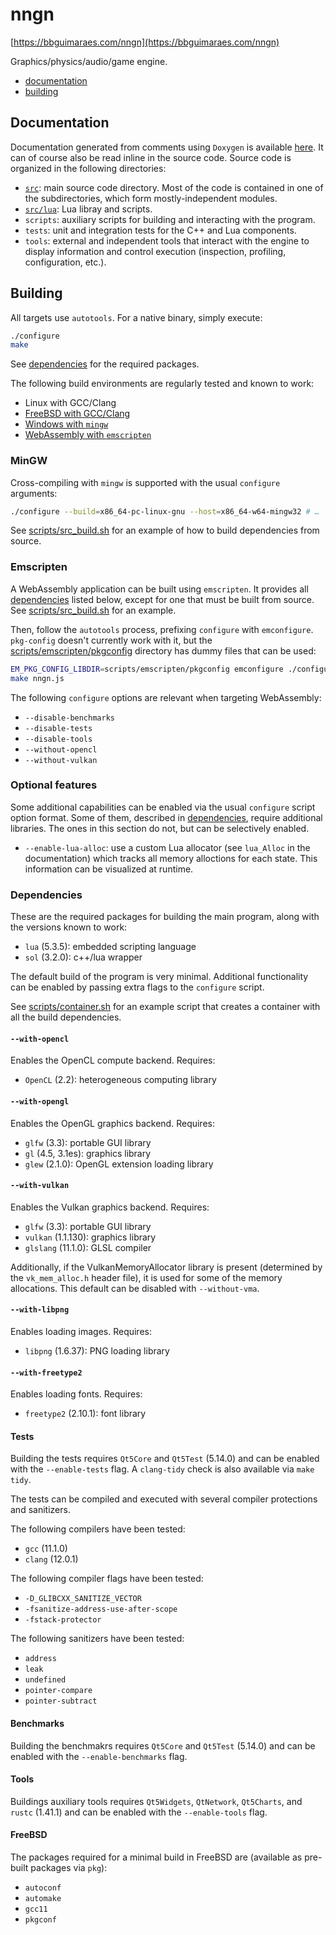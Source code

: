 nngn
====

[https://bbguimaraes.com/nngn](https://bbguimaraes.com/nngn)

Graphics/physics/audio/game engine.

- [documentation](https://bbguimaraes.com/nngn/docs)
- [building](#building)

Documentation
-------------

Documentation generated from comments using `Doxygen` is available
[here](https://bbguimaraes.com/nngn/docs).  It can of course also be read inline
in the source code.  Source code is organized in the following directories:

- [`src`](https://bbguimaraes.com/nngn/docs/dir_68267d1309a1af8e8297ef4c3efbcdba.html):
  main source code directory.  Most of the code is contained in one of the
  subdirectories, which form mostly-independent modules.
- [`src/lua`](https://bbguimaraes.com/nngn/docs/dir_eb2a6c909ccee19b40dc174b15a80916.html):
  Lua libray and scripts.
- `scripts`: auxiliary scripts for building and interacting with the program.
- `tests`: unit and integration tests for the C++ and Lua components.
- `tools`: external and independent tools that interact with the engine to
  display information and control execution (inspection, profiling,
  configuration, etc.).

Building
--------

All targets use `autotools`.  For a native binary, simply execute:

```sh
./configure
make
```

See [dependencies](#dependencies) for the required packages.

The following build environments are regularly tested and known to work:

- Linux with GCC/Clang
- [FreeBSD with GCC/Clang](#freebsd)
- [Windows with `mingw`](#mingw)
- [WebAssembly with `emscripten`](#emscripten)

### MinGW

Cross-compiling with `mingw` is supported with the usual `configure` arguments:

```sh
./configure --build=x86_64-pc-linux-gnu --host=x86_64-w64-mingw32 # …
```

See [scripts/src_build.sh](./scripts/src_build.sh) for an example of how to
build dependencies from source.

### Emscripten

A WebAssembly application can be built using `emscripten`.  It provides all
[dependencies](#dependencies) listed below, except for one that must be built
from source.  See [scripts/src_build.sh](./scripts/src_build.sh) for an example.

Then, follow the `autotools` process, prefixing `configure` with `emconfigure`.
`pkg-config` doesn't currently work with it, but the
[scripts/emscripten/pkgconfig](./scripts/emscripten/pkgconfig) directory has
dummy files that can be used:

```sh
EM_PKG_CONFIG_LIBDIR=scripts/emscripten/pkgconfig emconfigure ./configure #…
make nngn.js
```

The following `configure` options are relevant when targeting WebAssembly:

- `--disable-benchmarks`
- `--disable-tests`
- `--disable-tools`
- `--without-opencl`
- `--without-vulkan`

### Optional features

Some additional capabilities can be enabled via the usual `configure` script
option format.  Some of them, described in [dependencies](#dependencies),
require additional libraries.  The ones in this section do not, but can be
selectively enabled.

- `--enable-lua-alloc`: use a custom Lua allocator (see `lua_Alloc` in the
  documentation) which tracks all memory alloctions for each state.  This
  information can be visualized at runtime.

### Dependencies

These are the required packages for building the main program, along with the
versions known to work:

- `lua` (5.3.5): embedded scripting language
- `sol` (3.2.0): c++/lua wrapper

The default build of the program is very minimal.  Additional functionality can
be enabled by passing extra flags to the `configure` script.

See [scripts/container.sh](./scripts/container.sh) for an example script that
creates a container with all the build dependencies.

#### `--with-opencl`

Enables the OpenCL compute backend.  Requires:

- `OpenCL` (2.2): heterogeneous computing library

#### `--with-opengl`

Enables the OpenGL graphics backend.  Requires:

- `glfw` (3.3): portable GUI library
- `gl` (4.5, 3.1es): graphics library
- `glew` (2.1.0): OpenGL extension loading library

#### `--with-vulkan`

Enables the Vulkan graphics backend.  Requires:

- `glfw` (3.3): portable GUI library
- `vulkan` (1.1.130): graphics library
- `glslang` (11.1.0): GLSL compiler

Additionally, if the VulkanMemoryAllocator library is present (determined by the
`vk_mem_alloc.h` header file), it is used for some of the memory allocations.
This default can be disabled with `--without-vma`.

#### `--with-libpng`

Enables loading images.  Requires:

- `libpng` (1.6.37): PNG loading library

#### `--with-freetype2`

Enables loading fonts.  Requires:

- `freetype2` (2.10.1): font library

#### Tests

Building the tests requires `Qt5Core` and `Qt5Test` (5.14.0) and can be enabled
with the `--enable-tests` flag.  A `clang-tidy` check is also available via
`make tidy`.

The tests can be compiled and executed with several compiler protections and
sanitizers.

The following compilers have been tested:

- `gcc` (11.1.0)
- `clang` (12.0.1)

The following compiler flags have been tested:

- `-D_GLIBCXX_SANITIZE_VECTOR`
- `-fsanitize-address-use-after-scope`
- `-fstack-protector`

The following sanitizers have been tested:

- `address`
- `leak`
- `undefined`
- `pointer-compare`
- `pointer-subtract`

#### Benchmarks

Building the benchmakrs requires `Qt5Core` and `Qt5Test` (5.14.0) and can be
enabled with the `--enable-benchmarks` flag.

#### Tools

Buildings auxiliary tools requires `Qt5Widgets`, `QtNetwork`, `Qt5Charts`, and
`rustc` (1.41.1) and can be enabled with the `--enable-tools` flag.

#### FreeBSD

The packages required for a minimal build in FreeBSD are (available as pre-built
packages via `pkg`):

- `autoconf`
- `automake`
- `gcc11`
- `pkgconf`
